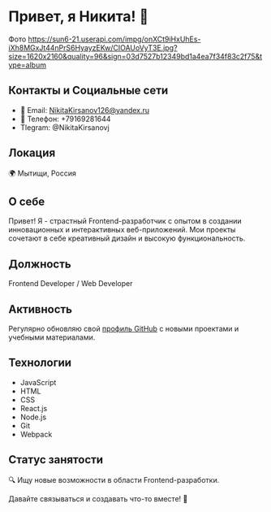 # Привет, я Никита! 👋


Фото https://sun6-21.userapi.com/impg/onXCt9iHxUhEs-iXh8MGxJt44nPrS6HyayzEKw/CIOAUoVyT3E.jpg?size=1620x2160&quality=96&sign=03d7527b12349bd1a4ea7f34f83c2f75&type=album

## Контакты и Социальные сети
- 📧 Email: NikitaKirsanov126@yandex.ru
- 📱 Телефон: +79169281644
- Tlegram: @NikitaKirsanovj

## Локация
🌍 Мытищи, Россия

## О себе
Привет! Я - страстный Frontend-разработчик с опытом в создании инновационных и интерактивных веб-приложений. Мои проекты сочетают в себе креативный дизайн и высокую функциональность.

## Должность
Frontend Developer / Web Developer

## Активность
Регулярно обновляю свой [профиль GitHub](https://github.com/GachiJ) с новыми проектами и учебными материалами.

## Технологии
 - JavaScript
 - HTML
 - CSS
 - React.js
 - Node.js
 - Git
 - Webpack

## Статус занятости
🔍 Ищу новые возможности в области Frontend-разработки.

Давайте связываться и создавать что-то вместе! 🚀
